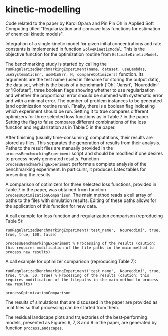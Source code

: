 # kinetic-modelling
Code related to the paper by Karol Opara and Pin Pin Oh in Applied Soft Computing titled "Regularization and concave loss functions for estimation of chemical kinetic models".

Integration of a single kinetic model for given initial concentrations and rate constants is implemented in function `SolveKineticModel`. This is the objective function for the optimization routine from `EstimateKineticModel`. 

The benchmarking study is started by calling the `runRegularizedBenchmarkingExperiment(name, dataset, useLambdas, useSystematicErr, useMinErr, N, compareOptimizers)` function. Its arguments are the test name (used in filename for storing the output data), the data set, which is the basis of a benchmark ('Oh', 'Jansri', 'Noureddini' or 'Klofutar'), three boolean flags showing whether to use regularization and whether the proportional error should be summed with systematic error and with a minimal error. The number of problem instances to be generated (and optimization routine runs). Finally, there is a boolean flag indicating which experiment should be run. Setting it to true compares different optimizers for three selected loss functions as in Table 7 in the paper. Setting the flag to false compares different combinations of the loss function and regularization as in Table 5 in the paper.

After finishing (usually time-consuming) computations, their results are stored as files. This separates the generation of results from their analysis. Paths to the result files are manually provided in the `processBenchmarkingExperiment` script and should be modified if one desires to process newly generated results. Function `processBenchmarkingExperiment` performs a complete analysis of the benchmarking experiment. In particular, it produces Latex tables for presenting the results. 

A comparison of optimizers for three selected loss functions, provided in Table 7 in the paper, was obtained from function `processOptimizationComparison`. The main method reads a cell array of paths to the files with simulation results. Editing of these paths allows for the application of this function for new data.

A call example for loss function and regularization comparison (reproducing Table 5):

`runRegularizedBenchmarkingExperiment('test_name', 'Noureddini', true, true, true, 100, false) ` 

`processBenchmarkingExperiment % Processing of the results (caution: this requires modification of the file paths in the main method to process new results)`

A call example for optimizer comparison (reproducing Table 7):

`runRegularizedBenchmarkingExperiment('test_name', 'Noureddini', true, true, true, 30, true) % Processing of the results (caution: this requires modification of the filepaths in the main method to process new results)` 

`processOptimizationComparison` 


The results of simulations that are discussed in the paper are provided as .mat files so that processing can be started from them. 

The residual landscape plots and trajectories of the best-performing models, presented as Figures 6, 7, 8 and 9 in the paper, are generated by function `processLandscapes`.